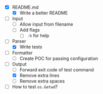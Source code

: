 - [X] README.md
    - [X] Write a better README
- [ ] Input
    - [ ] Allow input from filename
    - [ ] Add flags
        - [ ] `-h` for help
- [ ] Parser
    - [x] Write tests
- [ ] Formatter
    - [ ] Create POC for passing configuration
- [ ] Output
    - [ ] Forward exit code of test command
    - [x] Remove extra lines
    - [ ] Remove extra spaces
- [ ] How to test `os.Getwd`?
